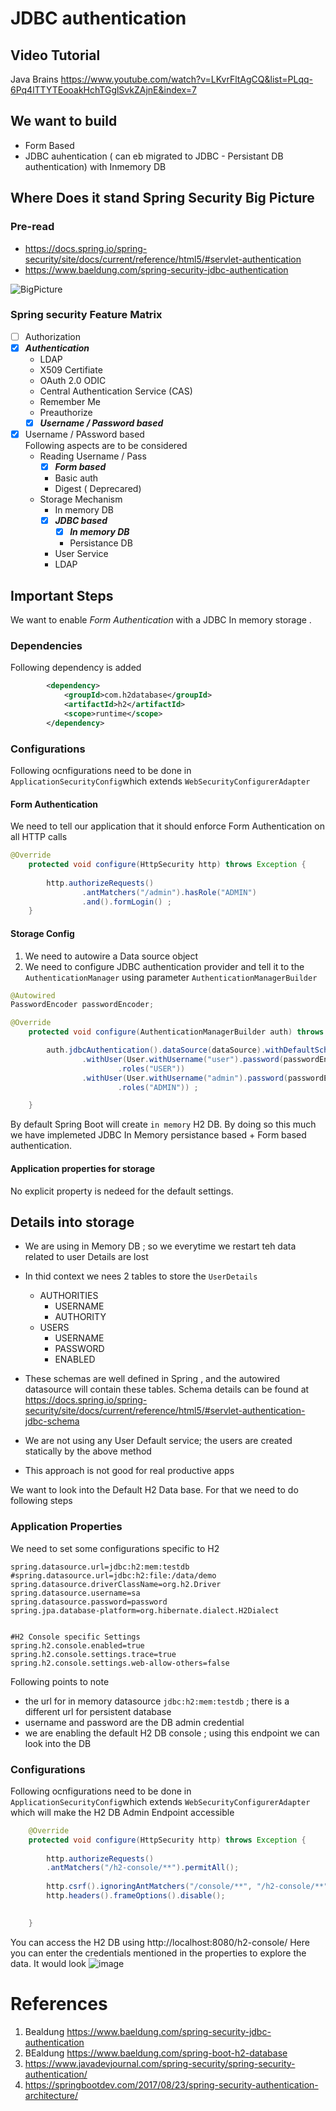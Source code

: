 

# JDBC authentication 
## Video Tutorial
Java Brains https://www.youtube.com/watch?v=LKvrFltAgCQ&list=PLqq-6Pq4lTTYTEooakHchTGglSvkZAjnE&index=7 

## We want to build 
* Form Based 
* JDBC auhentication  ( can eb migrated to JDBC - Persistant DB authentication) with Inmemory DB

## Where Does it stand Spring Security Big Picture 

### Pre-read
* https://docs.spring.io/spring-security/site/docs/current/reference/html5/#servlet-authentication   
* https://www.baeldung.com/spring-security-jdbc-authentication

![BigPicture](diagrams/ch2/bigpic.png)

### Spring security Feature Matrix
* [ ] Authorization 
* [x] _**Authentication**_
    * LDAP
    * X509 Certifiate
    * OAuth 2.0 ODIC
    * Central Authentication Service (CAS)
    * Remember Me
    * Preauthorize
    * [x] _**Username / Password based**_  
* [x] Username / PAssword based <br>
Following aspects are to be considered 
    * Reading Username / Pass
        *  [x] _**Form based**_
        *  Basic auth 
        *  Digest ( Deprecared) 
    * Storage Mechanism 
        * In memory DB        
        * [x] _**JDBC based**_ 
            * [x] _**In memory DB**_
            * Persistance DB
        * User Service 
        * LDAP 

## Important Steps 
We want to enable _Form Authentication_ with a JDBC In memory storage . 
### Dependencies
Following dependency is added
````xml
		<dependency>
			<groupId>com.h2database</groupId>
			<artifactId>h2</artifactId>
			<scope>runtime</scope>
		</dependency>
````
### Configurations
Following ocnfigurations need to be done in `ApplicationSecurityConfig`which extends `WebSecurityConfigurerAdapter`
#### Form Authentication 
We need to tell our application that it should enforce Form Authentication on all HTTP calls
````java
@Override
	protected void configure(HttpSecurity http) throws Exception {
		
		http.authorizeRequests()
		        .antMatchers("/admin").hasRole("ADMIN")
		        .and().formLogin() ;
    }
````

#### Storage Config
1. We need to autowire a Data source object
2. We need to configure JDBC authentication provider and tell it to the  `AuthenticationManager` using parameter `AuthenticationManagerBuilder`
````java
@Autowired
PasswordEncoder passwordEncoder;

@Override
	protected void configure(AuthenticationManagerBuilder auth) throws Exception {

		auth.jdbcAuthentication().dataSource(dataSource).withDefaultSchema()
				.withUser(User.withUsername("user").password(passwordEncoder.encode("pass"))
						.roles("USER"))
				.withUser(User.withUsername("admin").password(passwordEncoder.encode("pass"))
						.roles("ADMIN")) ;

	}
````
By default Spring Boot will create `in memory` H2 DB. 
By doing so this much we have implemeted JDBC In Memory persistance based + Form based authentication. 

#### Application properties for storage
 No explicit property is nedeed for the default settings. 

## Details into storage 
* We are using in Memory DB ; so we everytime we restart teh data related to user Details are lost 
* In thid context we nees 2 tables to store the `UserDetails`
    * AUTHORITIES
        * USERNAME
        * AUTHORITY
    * USERS
        * USERNAME
        * PASSWORD
        * ENABLED
* These schemas are well defined in Spring , and the autowired datasource will contain these tables. Schema details can be found at  https://docs.spring.io/spring-security/site/docs/current/reference/html5/#servlet-authentication-jdbc-schema  

* We are not using any User Default service; the users are created statically by the above method 
* This approach is not good for real productive apps

We want to look into the Default H2 Data base. For that we need to do following steps 
### Application Properties 
We need to set some configurations specific to H2

````properties 
spring.datasource.url=jdbc:h2:mem:testdb
#spring.datasource.url=jdbc:h2:file:/data/demo
spring.datasource.driverClassName=org.h2.Driver
spring.datasource.username=sa
spring.datasource.password=password
spring.jpa.database-platform=org.hibernate.dialect.H2Dialect


#H2 Console specific Settings
spring.h2.console.enabled=true
spring.h2.console.settings.trace=true
spring.h2.console.settings.web-allow-others=false

```` 
Following points to note
* the url for in memory datasource `jdbc:h2:mem:testdb` ; there is a different url for persistent database
* username and password are the DB admin credential 
* we are enabling the default H2 DB console ; using this endpoint we can look into the DB

### Configurations
Following ocnfigurations need to be done in `ApplicationSecurityConfig`which extends `WebSecurityConfigurerAdapter` which will make the H2 DB Admin Endpoint accessible 
````java
	@Override
	protected void configure(HttpSecurity http) throws Exception {
    
    	http.authorizeRequests()
	    .antMatchers("/h2-console/**").permitAll();
		
		http.csrf().ignoringAntMatchers("/console/**", "/h2-console/**");
	    http.headers().frameOptions().disable();	 

    
    }
````

You can access the H2 DB using http://localhost:8080/h2-console/
Here you can enter the credentials mentioned in the properties to explore the data. It would look 
![image](https://user-images.githubusercontent.com/8110582/127743276-00868acb-d384-4fb4-a224-159993cd49ad.png)


# References 
1. Bealdung https://www.baeldung.com/spring-security-jdbc-authentication 
2. BEaldung https://www.baeldung.com/spring-boot-h2-database 
3. https://www.javadevjournal.com/spring-security/spring-security-authentication/
3. https://springbootdev.com/2017/08/23/spring-security-authentication-architecture/ 
